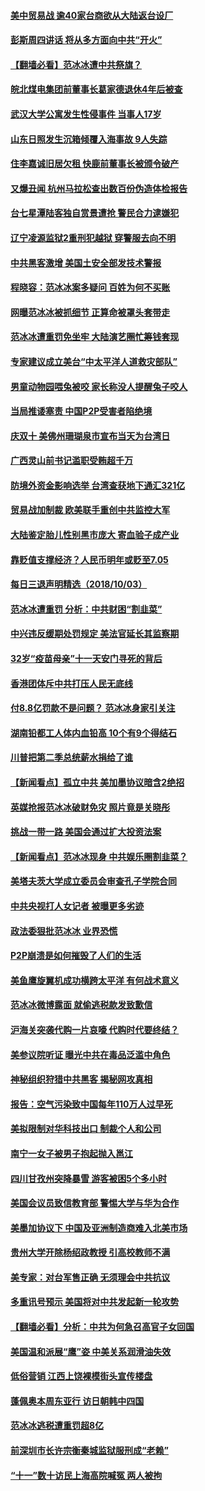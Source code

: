#### [美中贸易战 逾40家台商欲从大陆返台设厂](../pages/nsc413/n10760944.md) 

#### [彭斯周四讲话 将从多方面向中共“开火”](../pages/nsc413/n10760650.md) 

#### [【翻墙必看】范冰冰遭中共祭旗？](../pages/nsc413/n10759538.md) 

#### [皖北煤电集团前董事长葛家德退休4年后被查](../pages/nsc413/n10760719.md) 

#### [武汉大学公寓发生性侵事件 当事人17岁](../pages/nsc413/n10760500.md) 

#### [山东日照发生沉箱倾覆入海事故 9人失踪](../pages/nsc413/n10760459.md) 

#### [住李嘉诚旧居欠租 快鹿前董事长被颁令破产](../pages/nsc413/n10760076.md) 

#### [又爆丑闻 杭州马拉松查出数百份伪造体检报告](../pages/nsc413/n10760477.md) 

#### [台七星潭陆客独自赏景遭抢 警民合力逮嫌犯](../pages/nsc413/n10760366.md) 

#### [辽宁凌源监狱2重刑犯越狱 穿警服去向不明](../pages/nsc413/n10758743.md) 

#### [中共黑客激增 美国土安全部发技术警报](../pages/nsc413/n10760423.md) 

#### [程晓容：范冰冰案多疑问 百姓为何不买账](../pages/nsc413/n10760233.md) 

#### [网曝范冰冰被抓细节 正算命被罩头套带走](../pages/nsc413/n10760055.md) 

#### [范冰冰遭重罚免坐牢 大陆演艺圈忙筹钱套现](../pages/nsc413/n10760128.md) 

#### [专家建议成立美台“中太平洋人道救灾部队”](../pages/nsc413/n10760104.md) 

#### [男童动物园喂兔被咬 家长称没人提醒兔子咬人](../pages/nsc413/n10760147.md) 

#### [当局推诿塞责 中国P2P受害者陷绝境](../pages/nsc413/n10759654.md) 

#### [庆双十 美佛州珊瑚泉市宣布当天为台湾日](../pages/nsc413/n10759848.md) 

#### [广西灵山前书记滥职受贿超千万](../pages/nsc413/n10759831.md) 

#### [防境外资金影响选举 台湾查获地下通汇321亿](../pages/nsc413/n10759689.md) 

#### [贸易战加制裁 欧美联手重创中共监控大军](../pages/nsc413/n10759231.md) 

#### [大陆鉴定胎儿性别黑市庞大 寄血验子成产业](../pages/nsc413/n10759238.md) 

#### [靠贬值支撑经济？人民币明年或贬至7.05](../pages/nsc413/n10759623.md) 

#### [每日三退声明精选（2018/10/03）](../pages/nsc413/n10759697.md) 

#### [范冰冰遭重罚 分析：中共财困“割韭菜”](../pages/nsc413/n10759434.md) 

#### [中兴违反缓期处罚规定 美法官延长其监察期](../pages/nsc413/n10759508.md) 

#### [32岁“疫苗母亲”十一天安门寻死的背后](../pages/nsc413/n10758482.md) 

#### [香港团体斥中共打压人民无底线](../pages/nsc413/n10759457.md) 

#### [付8.8亿罚款不是问题？ 范冰冰身家引关注](../pages/nsc413/n10759194.md) 

#### [湖南铅都工人体内血铅高 10个有9个得结石](../pages/nsc413/n10758348.md) 

#### [川普把第二季总统薪水捐给了谁](../pages/nsc413/n10759156.md) 

#### [【新闻看点】孤立中共 美加墨协议暗含2绝招](../pages/nsc413/n10758960.md) 

#### [英媒抢报范冰冰破财免灾 照片竟是关晓彤](../pages/nsc413/n10759034.md) 

#### [挑战一带一路 美国会通过扩大投资法案](../pages/nsc413/n10759148.md) 

#### [【新闻看点】范冰冰现身 中共娱乐圈割韭菜？](../pages/nsc413/n10758628.md) 

#### [美塔夫茨大学成立委员会审查孔子学院合同](../pages/nsc413/n10759094.md) 

#### [中共央视打人女记者 被曝更多劣迹](../pages/nsc413/n10758977.md) 

#### [政法委狠批范冰冰 业界恐慌](../pages/nsc413/n10759103.md) 

#### [P2P崩溃是如何摧毁了人们的生活](../pages/nsc413/n10758923.md) 

#### [美鱼鹰旋翼机成功横跨太平洋 有何战术意义](../pages/nsc413/n10758986.md) 

#### [范冰冰微博露面 就偷逃税款发致歉信](../pages/nsc413/n10758891.md) 

#### [沪海关突袭代购一片哀嚎 代购时代要终结？](../pages/nsc413/n10758893.md) 

#### [美参议院听证 曝光中共在毒品泛滥中角色](../pages/nsc413/n10758958.md) 

#### [神秘组织狩猎中共黑客 揭秘网攻真相](../pages/nsc413/n10757519.md) 

#### [报告：空气污染致中国每年110万人过早死](../pages/nsc413/n10758748.md) 

#### [美拟限制对华科技出口 制裁个人和公司](../pages/nsc413/n10758676.md) 

#### [南宁一女子被男子抱起抛入邕江](../pages/nsc413/n10758215.md) 

#### [四川甘孜州突降暴雪 游客被困5个多小时](../pages/nsc413/n10758522.md) 

#### [美国会议员致信教育部 警惕大学与华为合作](../pages/nsc413/n10758611.md) 

#### [美墨加协议下 中国及亚洲制造商难入北美市场](../pages/nsc413/n10758643.md) 

#### [贵州大学开除杨绍政教授 引高校教师不满](../pages/nsc413/n10758528.md) 

#### [美专家：对台军售正确 无须理会中共抗议](../pages/nsc413/n10758432.md) 

#### [多重讯号预示 美国将对中共发起新一轮攻势](../pages/nsc413/n10757318.md) 

#### [【翻墙必看】分析：中共为何急召高官子女回国](../pages/nsc413/n10757369.md) 

#### [美国温和派展“鹰”姿 中美关系润滑油失效](../pages/nsc413/n10758343.md) 

#### [低俗营销 江西上饶裸模街头宣传楼盘](../pages/nsc413/n10758217.md) 

#### [蓬佩奥本周东亚行 访日朝韩中四国](../pages/nsc413/n10757819.md) 

#### [范冰冰逃税遭重罚超8亿](../pages/nsc413/n10757356.md) 

#### [前深圳市长许宗衡秦城监狱服刑成“老赖”](../pages/nsc413/n10757541.md) 

#### [“十一”数十访民上海高院喊冤 两人被拘](../pages/nsc413/n10757715.md) 

